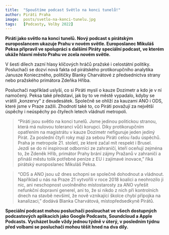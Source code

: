 ```yaml
---
title:  "Spouštíme podcast Světlo na konci tunelů!"
author: Piráti Praha
image: 	posts/svetlo-na-konci-tunelu.jpg
tags:   [Podcasty, Volby 2022]
---
```


**Piráti jako světlo na konci tunelů. Nový podcast s pirátským europoslancem ukazuje Prahu v novém světle. Europoslanec Mikuláš Peksa připravil ve spolupráci s dalšími Piráty speciální podcast, ve kterém ukáže hlavní město Prahu ve zcela novém světle.**

V šesti dílech zazní hlasy klíčových hráčů pražské i celostátní politiky. Posluchači se dozví nová fakta od pirátského protikorupčního analytika Janusze Konieczného, političky Blanky Charvátové z předsednictva strany nebo pražského primátora Zdeňka Hřiba.

Posluchači například uslyší, co si Piráti myslí o kauze Dozimetr a kdo je v ní namočený. Peksa také představí, jak by to ve městě vypadalo, kdyby se vrátili „konzervy“ z devadesátek. Společně se ohlíží za kauzami ANO i ODS, které jsme v Praze zažili. Zhodnotí také to, co Piráti považují za největší úspěchy i neúspěchy po čtyřech letech vládnutí metropoli.

>“Piráti jsou světlo na konci tunelů. Jsme jedinou politickou stranou, která má nulovou toleranci vůči korupci. Díky protikorupčním opatřením na magistrátu v kauze Dozimetr nefiguruje jeden jediný Pirát. Za poslední čtyři roky mají za sebou Piráti celou řadu úspěchů. Praha je metropole 21. století, ze které začal mít respekt i Brusel. Jezdí se do ní inspirovat odborníci ze zahraničí, kteří oceňují zejména to, že Zdeněk Hřib, primátor Prahy brání zájmy Pražanů v zahraničí a přináší městu tolik potřebné peníze z EU i zajímavé inovace,” říká pirátský europoslanec Mikuláš Peksa.

>“ODS a ANO jsou už dnes schopni se společně dohodnout a vládnout. Například u nás na Praze 21 vytvořili v roce 2018 koalici a neohrozilo ji nic, ani neschopnost uvolněného místostarosty za ANO vyřešit nefunkční dopravní generel, ani to, že si nikdo z nich při kontrolních dnech na stavbě nevšiml, že nově vznikající školce chybí přípojka na kanalizaci,” dodává Blanka Charvátová, místopředsedkyně Pirátů.

**Speciální podcast mohou posluchači poslouchat ve všech dostupných podcastových aplikacích jako Google Podcasts, Soundcloud a Apple Podcasts. Vycházet bude vždy jednou týdně v úterý, v posledním týdnu před volbami se posluchači mohou těšit hned na dva díly.**

